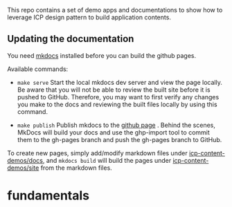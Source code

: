 This repo contains a set of demo apps and documentations to show how to leverage ICP design pattern to build application contents.

## Updating the documentation
You need [mkdocs](http://www.mkdocs.org/) installed before you can build the github pages.

Available commands:
- `make serve` Start the local mkdocs dev server and view the page locally. Be aware that you will not be able to review the built site before it is pushed to GitHub. Therefore, you may want to first verify any changes you make to the docs and reviewing the built files locally by using this command.

- `make publish` Publish mkdocs to the [github page]([https://pages.github.ibm.com/watson-foundation-services/icp-content-demos/](https://pages.github.ibm.com/watson-foundation-services/icp-content-demos/)) . Behind the scenes, MkDocs will build your docs and use the ghp-import tool to commit them to the gh-pages branch and push the gh-pages branch to GitHub.

To create new pages, simply add/modify markdown files under [icp-content-demos/docs](https://github.ibm.com/watson-foundation-services/icp-content-demos/tree/master/docs), and `mkdocs build` will build the pages under [icp-content-demos/site](https://github.ibm.com/watson-foundation-services/icp-content-demos/tree/master/site) from the markdown files.
# fundamentals
